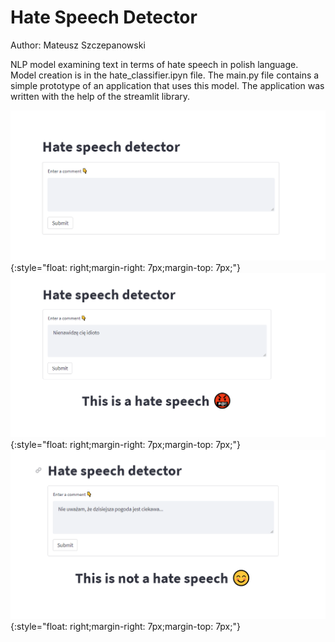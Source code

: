 # Hate Speech Detector

Author: Mateusz Szczepanowski


NLP model examining text in terms of hate speech in polish language. Model creation is in the hate_classifier.ipyn file. The main.py file contains a simple prototype of an application that uses this model. The application was written with the help of the streamlit library.

![Starting page](starting_page.png){:style="float: right;margin-right: 7px;margin-top: 7px;"}
![Hate detected](hate.png){:style="float: right;margin-right: 7px;margin-top: 7px;"}
![No hate detected](no_hate.png){:style="float: right;margin-right: 7px;margin-top: 7px;"}
